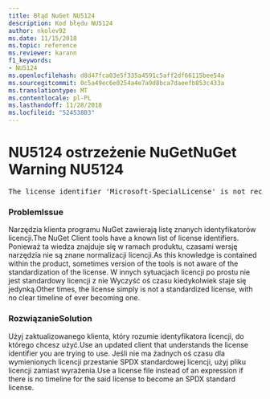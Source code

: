 ```yaml
---
title: Błąd NuGet NU5124
description: Kod błędu NU5124
author: nkolev92
ms.date: 11/15/2018
ms.topic: reference
ms.reviewer: karann
f1_keywords:
- NU5124
ms.openlocfilehash: d8d47fca03e5f335a4591c5aff2df66115bee54a
ms.sourcegitcommit: 0c5a49ec6e0254a4e7a9d8bca7daeefb853c433a
ms.translationtype: MT
ms.contentlocale: pl-PL
ms.lasthandoff: 11/28/2018
ms.locfileid: "52453803"
---
```

# <a name="nuget-warning-nu5124"></a><span data-ttu-id="815af-103">NU5124 ostrzeżenie NuGet</span><span class="sxs-lookup"><span data-stu-id="815af-103">NuGet Warning NU5124</span></span>
<pre>The license identifier 'Microsoft-SpecialLicense' is not recognized by the current toolset.</pre>

### <a name="issue"></a><span data-ttu-id="815af-104">Problem</span><span class="sxs-lookup"><span data-stu-id="815af-104">Issue</span></span>

<span data-ttu-id="815af-105">Narzędzia klienta programu NuGet zawierają listę znanych identyfikatorów licencji.</span><span class="sxs-lookup"><span data-stu-id="815af-105">The NuGet Client tools have a known list of license identifiers.</span></span> <span data-ttu-id="815af-106">Ponieważ ta wiedza znajduje się w ramach produktu, czasami wersję narzędzia nie są znane normalizacji licencji.</span><span class="sxs-lookup"><span data-stu-id="815af-106">As this knowledge is contained within the product, sometimes version of the tools is not aware of the standardization of the license.</span></span>
<span data-ttu-id="815af-107">W innych sytuacjach licencji po prostu nie jest standardowy licencji z nie Wyczyść oś czasu kiedykolwiek staje się jedynką.</span><span class="sxs-lookup"><span data-stu-id="815af-107">Other times, the license simply is not a standardized license, with no clear timeline of ever becoming one.</span></span> 

### <a name="solution"></a><span data-ttu-id="815af-108">Rozwiązanie</span><span class="sxs-lookup"><span data-stu-id="815af-108">Solution</span></span>

<span data-ttu-id="815af-109">Użyj zaktualizowanego klienta, który rozumie identyfikatora licencji, do którego chcesz użyć.</span><span class="sxs-lookup"><span data-stu-id="815af-109">Use an updated client that understands the license identifier you are trying to use.</span></span> <span data-ttu-id="815af-110">Jeśli nie ma żadnych oś czasu dla wymienionych licencji przestanie SPDX standardowej licencji, użyj pliku licencji zamiast wyrażenia.</span><span class="sxs-lookup"><span data-stu-id="815af-110">Use a license file instead of an expression if there is no timeline for the said license to become an SPDX standard license.</span></span>